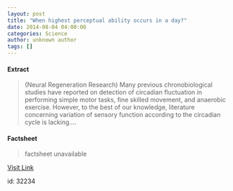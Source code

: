```yaml
---
layout: post
title: "When highest perceptual ability occurs in a day?"
date: 2014-08-04 04:00:00
categories: Science
author: unknown author
tags: []
---
```



#### Extract
>(Neural Regeneration Research) Many previous chronobiological studies have reported on detection of circadian fluctuation in performing simple motor tasks, fine skilled movement, and anaerobic exercise. However, to the best of our knowledge, literature concerning variation of sensory function according to the circadian cycle is lacking....

#### Factsheet
>factsheet unavailable

[Visit Link](http://www.eurekalert.org/pub_releases/2014-08/nrr-whp080414.php)

id:   32234
